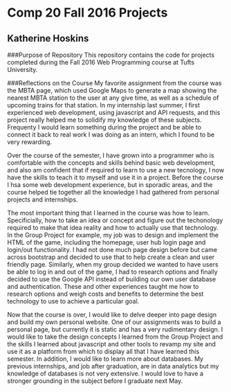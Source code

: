 # Comp 20 Fall 2016 Projects
## Katherine Hoskins


###Purpose of Repository
This repository contains the code for projects completed during 
the Fall 2016 Web Programming course at Tufts University. 

###Reflections on the Course
My favorite assignment from the course was the MBTA page, which
used Google Maps to generate a map showing the nearest MBTA station
to the user at any give time, as well as a schedule of upcoming 
trains for that station. In my internship last summer, I first 
experienced web development, using javascript and API requests, and
this project really helped me to solidify my knowledge of these
subjects. Frequenty I would learn something during the project and 
be able to connect it back to real work I was doing as an intern, which
I found to be very rewarding. 

Over the course of the semester, I have grown into a programmer who is
comfortable with the concepts and skills behind basic web development, and
also am confident that if required to learn to use a new tecnology, I now
have the skills to teach it to myself and use it in a project. Before the
course I hsa some web development experience, but in sporadic areas, and
the course helped tie together all the knowledge I had gathered from
personal projects and internships. 

The most important thing that I learned in the course was how to learn. 
Specificially, how to take an idea or concept and figure out the 
techonology required to make that idea reality and how to actually
use that technology. In the Group Project for example, my job was to 
design and implement the HTML of the game, including the homepage, user hub
login page and login/out functionality. I had not done much page design
before but came across bootstrap and decided to use that to help create
a clean and user friendly page. Similarly, when my group decided we wanted
to have users be able to log in and out of the game, I had to research
options and finally decided to use the Google API instead of building
our own user database and authentication. These and other experiences 
taught me how to research options and weigh costs and benefits to determine
the best technology to use to achieve a particular goal.

Now that the course is over, I would like to delve deeper into page design
and build my own personal website. One of our assignments was to build a 
personal page, but currently it is static and has a very rudimentary design. 
I would like to take the design concepts I learned from the Group Project and
the skills I learned about javascript and other tools to revamp my site and
use it as a platform from which to display all that I have learned this 
semester. In addition, I would like to learn more about databases. My previous
internships, and job after graduation, are in data analytics but my knowledge
of databases is not very extensive. I would love to have a stronger grounding
in the subject before I graduate next May. 